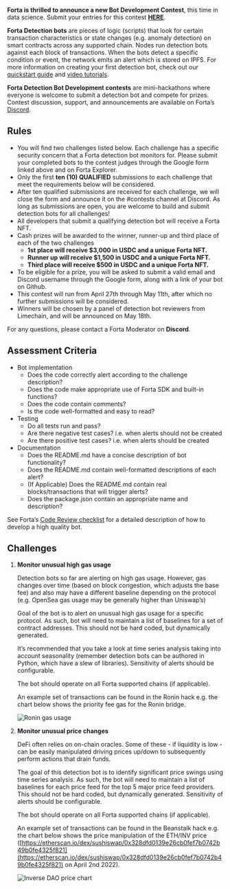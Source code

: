 **Forta is thrilled to announce a new Bot Development Contest**, this time in data science. Submit your entries for this contest [**HERE**](https://docs.google.com/forms/d/e/1FAIpQLScxVAezQzvCrxL62hx_Did6t_CKkoKMsL0YbEDZXch1RTkCbw/viewform).

**Forta Detection bots** are pieces of logic (scripts) that look for certain transaction characteristics or state changes (e.g. anomaly detection) on smart contracts across any supported chain. Nodes run detection bots against each block of transactions. When the bots detect a specific condition or event, the network emits an alert which is stored on IPFS. For more information on creating your first detection bot, check out our [quickstart guide](quickstart.md) and [video tutorials](tutorials.md).

**Forta Detection Bot Development contests** are mini-hackathons where everyone is welcome to submit a detection bot and compete for prizes. Contest discussion, support, and announcements are available on Forta’s [Discord](https://discord.gg/rsc55DqcCy).

## Rules

- You will find two challenges listed below. Each challenge has a specific security concern that a Forta detection bot monitors for. Please submit your completed bots to the contest judges through the Google form linked above and on Forta Explorer.
- Only the first **ten (10) QUALIFIED** submissions to each challenge that meet the requirements below will be considered.
- After ten qualified submissions are received for each challenge, we will close the form and announce it on the #contests channel at Discord. As long as submissions are open, you are welcome to build and submit detection bots for all challenges!
- All developers that submit a qualifying detection bot will receive a Forta NFT.
- Cash prizes will be awarded to the winner, runner-up and third place of each of the two challenges
    - **1st place will receive $3,000 in USDC and a unique Forta NFT.**
    - **Runner up will receive $1,500 in USDC and a unique Forta NFT.**
    - **Third place will receive $500 in USDC and a unique Forta NFT.**
- To be eligible for a prize, you will be asked to submit a valid email and Discord username through the Google form, along with a link of your bot on Github.
- This contest will run from April 27th through May 11th, after which no further submissions will be considered.
- Winners will be chosen by a panel of detection bot reviewers from Limechain, and will be announced on May 18th.

For any questions, please contact a Forta Moderator on **Discord**.

## Assessment Criteria

- Bot implementation
    - Does the code correctly alert according to the challenge description?
    - Does the code make appropriate use of Forta SDK and built-in functions?
    - Does the code contain comments?
    - Is the code well-formatted and easy to read?
- Testing
    - Do all tests run and pass?
    - Are there negative test cases? i.e. when alerts should not be created
    - Are there positive test cases? i.e. when alerts should be created
- Documentation
    - Does the README.md have a concise description of bot functionality?
    - Does the README.md contain well-formatted descriptions of each alert?
    - (If Applicable) Does the README.md contain real blocks/transactions that will trigger alerts?
    - Does the package.json contain an appropriate name and description?

See Forta’s [Code Review checklist](https://github.com/forta-network/bot-review-checklist) for a detailed description of how to develop a high quality bot.

## Challenges

1. **Monitor unusual high gas usage**

    Detection bots so far are alerting on high gas usage. However, gas changes over time (based on block congestion, which adjusts the base fee) and also may have a different baseline depending on the protocol (e.g. OpenSea gas usage may be generally higher than Uniswap’s)

    Goal of the bot is to alert on unusual high gas usage for a specific protocol. As such, bot will need to maintain a list of baselines for a set of contract addresses. This should not be hard coded, but dynamically generated. 

    It’s recommended that you take a look at time series analysis taking into account seasonality (remember detection bots can be authored in Python, which have a slew of libraries). Sensitivity of alerts should be configurable.

    The bot should operate on all Forta supported chains (if applicable).

    An example set of transactions can be found in the Ronin hack e.g. the chart below shows the priority fee gas for the Ronin bridge.

    ![Ronin gas usage](roningasusage.png)

2. **Monitor unusual price changes**

    DeFi often relies on on-chain oracles. Some of these - if liquidity is low - can be easily manipulated driving prices up/down to subsequently perform actions that drain funds.

    The goal of this detection bot is to identify significant price swings using time series analysis. As such, the bot will need to maintain a list of baselines for each price feed for the top 5 major price feed providers. This should not be hard coded, but dynamically generated. Sensitivity of alerts should be configurable.

    The bot should operate on all Forta supported chains (if applicable).

    An example set of transactions can be found in the Beanstalk hack e.g. the chart below shows the price manipulation of the ETH/INV price ([https://etherscan.io/dex/sushiswap/0x328dfd0139e26cb0fef7b0742b49b0fe4325f821](https://etherscan.io/dex/sushiswap/0x328dfd0139e26cb0fef7b0742b49b0fe4325f821) on April 2nd 2022).

    ![Inverse DAO price chart](inversedao.png)
